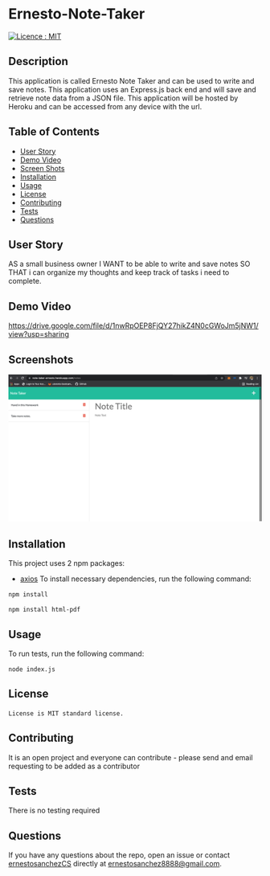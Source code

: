 # Ernesto-Note-Taker

[![Licence : MIT](https://img.shields.io/badge/Licence-MIT-yellow.svg)](https://opensource.org/licences/MIT)

## Description

This application is called Ernesto Note Taker and can be used to write and save notes. This application uses an Express.js back end and will save and retrieve note data from a JSON file. This application will be hosted by Heroku and can be accessed from any device with the url.

## Table of Contents

-   [User Story](#userstory)
-   [Demo Video](#demovideo)
-   [Screen Shots](#screenshots)
-   [Installation](#installation)
-   [Usage](#usage)
-   [License](#license)
-   [Contributing](#contributing)
-   [Tests](#tests)
-   [Questions](#questions)

## User Story

AS a small business owner I WANT to be able to write and save notes SO THAT i can organize my thoughts and keep track of tasks i need to complete.

## Demo Video

https://drive.google.com/file/d/1nwRpOEP8FjQY27hikZ4N0cGWoJm5jNW1/view?usp=sharing

## Screenshots

![Screen Shot](./assets/images/appimage.png)

## Installation

This project uses 2 npm packages:

-   [axios](https://www.npmjs.com/package/axios)
    To install necessary dependencies, run the following command:

```
npm install
```

```
npm install html-pdf
```

## Usage

To run tests, run the following command:

```
node index.js
```

## License

    License is MIT standard license.

## Contributing

It is an open project and everyone can contribute - please send and email requesting to be added as a contributor

## Tests

There is no testing required

## Questions

If you have any questions about the repo, open an issue or contact [ernestosanchezCS](https://github.com/ernestosanchezCS/) directly at ernestosanchez8888@gmail.com.

